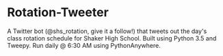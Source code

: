 # Rotation-Tweeter
A Twitter bot (@shs_rotation, give it a follow!) that tweets out the day's class rotation schedule for Shaker High School.
Built using Python 3.5 and Tweepy. Run daily @ 6:30 AM using PythonAnywhere.
